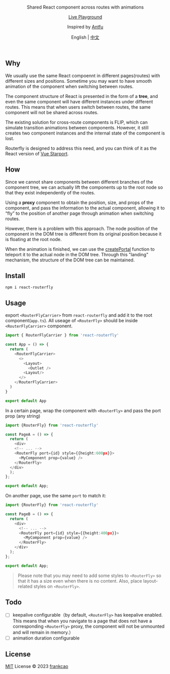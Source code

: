 <br>
<p align="center">
Shared React component across routes with animations 
</p>
<p align="center"><a href="https://friendly-paletas-0b8746.netlify.app/">Live Playground</a></p>
<p align="center">
Inspired by <a href="https://github.com/antfu/">Antfu</a>
</p>
<p align="center">English | <a href="./README.zh.md">中文</a></p>
<br>

## Why
We usually use the same React compoennt in different pages(routes) with different sizes and positions. Sometime you may want to have smooth animation of the component when switching between routes.

The component structure of React is presented in the form of a **tree**, and even the same component will have different instances under different routes. This means that when users switch between routes, the same component will not be shared across routes.


The existing solution for cross-route components is FLIP, which can simulate transition animations between components. However, it still creates two component instances and the internal state of the component is lost.

Routerfly is designed to address this need, and you can think of it as the React version of [Vue Starport](https://github.com/antfu/vue-starport).

## How
Since we cannot share components between different branches of the component tree, we can actually lift the components up to the root node so that they exist independently of the routes.

Using a **proxy** component to obtain the position, size, and props of the component, and pass the information to the actual component, allowing it to “fly” to the position of another page through animation when switching routes.



However, there is a problem with this approach. The node position of the component in the DOM tree is different from its original position because it is floating at the root node.


When the animation is finished, we can use the [createPortal](https://beta.reactjs.org/reference/react-dom/createPortal) function to teleport it to the actual node in the DOM tree. Through this "landing" mechanism, the structure of the DOM tree can be maintained.

## Install
```
npm i react-routerfly
```

## Usage
export `<RouterFlyCarrier>` from `react-routerfly` and add it to the root component(`app.ts`). All useage of `<RouterFly>` should be inside `<RouterFlyCarrier>` component.

```ts
import { RouterFlyCarrier } from 'react-routerfly'

const App = () => {
  return (
    <RouterFlyCarrier>
      <>
        <Layout>
          <Outlet />
        <Layout/>
      </>
    </RouterFlyCarrier>
  )
}

export default App
```

In a certain page, wrap the component with `<RouterFly>` and pass the port prop (any string)

```ts
import {RouterFly} from 'react-routerfly'

const PageA = () => {
  return (
    <div>
    <!-- ... -->
    <RouterFly port={id} style={{height:600px}}>
      <MyComponent prop={value} />
    </RouterFly>
  </div>
  );
};

export default App;
```

On another page, use the same `port` to match it:

```ts
import {RouterFly} from 'react-routerfly'

const PageB = () => {
  return (
    <div>
      <!-- ... -->
      <RouterFly port={id} style={{height:400px}}>
        <MyComponent prop={value} />
      </RouterFly>
    </div>
  );
};

export default App;
```

> Please note that you may need to add some styles to `<RouterFly>` so that it has a size even when there is no content. Also, place layout-related styles on `<RouterFly>`.

## Todo

- [ ] keepalive configurable（by default, `<RouterFly>` has keepalive enabled. This means that when you navigate to a page that does not have a corresponding `<RouterFly>` proxy, the component will not be unmounted and will remain in memory.）
- [ ] animation duration configurable

## License

[MIT](./LICENSE) License © 2023 [frankcao](https://github.com/Frankcaozas)
